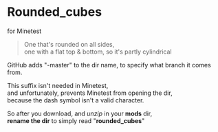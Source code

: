 # Rounded_cubes
for Minetest

>One that's rounded on all sides,  
>one with a flat top & bottom, so it's partly cylindrical


GitHub adds  "-master" to the dir name, to specify what branch it comes from.  

This suffix isn't needed in Minetest,  
and unfortunately, prevents Minetest from opening the dir,  
because the dash symbol isn't a valid character.  

So after you download, and *unzip* in your **mods** dir,  
**rename the dir** to simply read "**rounded_cubes**"
